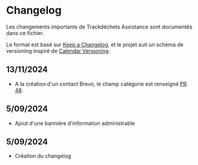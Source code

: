 # Changelog

Les changements importants de Trackdéchets Assistance sont documentés dans ce fichier.

Le format est basé sur [Keep a Changelog](https://keepachangelog.com/en/1.0.0/),
et le projet suit un schéma de versioning inspiré de [Calendar Versioning](https://calver.org/).

## 13/11/2024

- A la création d'un contact Brevo, le champ catégorie est renseigné [PR 48](https://github.com/MTES-MCT/trackdechets-assistance/pull/48).

## 5/09/2024

- Ajout d'une bannière d'information administrable

## 5/09/2024

- Création du changelog